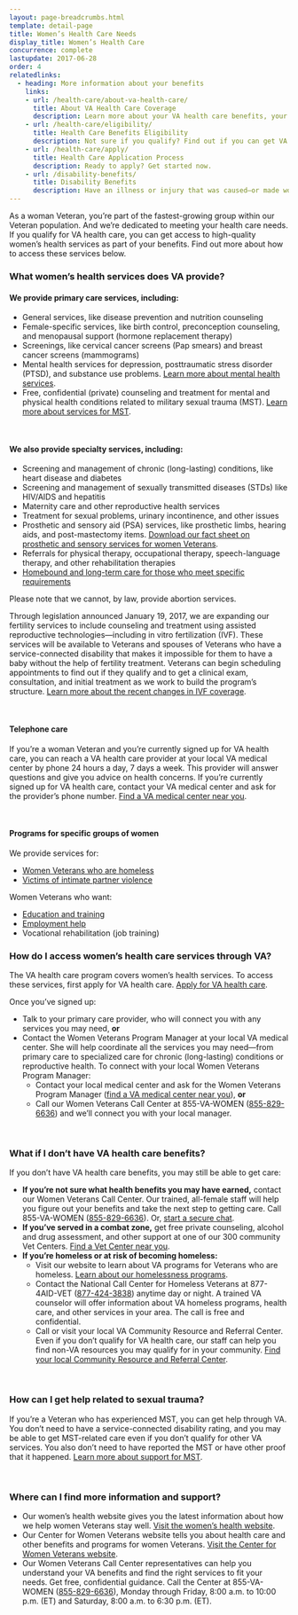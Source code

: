 ```yaml
---
layout: page-breadcrumbs.html
template: detail-page
title: Women’s Health Care Needs
display_title: Women’s Health Care
concurrence: complete
lastupdate: 2017-06-28
order: 4
relatedlinks:
  - heading: More information about your benefits
    links: 
    - url: /health-care/about-va-health-care/
      title: About VA Health Care Coverage
      description: Learn more about your VA health care benefits, your health care team, and where you’ll go for care.
    - url: /health-care/eligibility/
      title: Health Care Benefits Eligibility
      description: Not sure if you qualify? Find out if you can get VA health care benefits.
    - url: /health-care/apply/
      title: Health Care Application Process
      description: Ready to apply? Get started now.
    - url: /disability-benefits/
      title: Disability Benefits
      description: Have an illness or injury that was caused—or made worse—by your active-duty service? Find out if you can get disability compensation (monthly payments) from VA.
---
```


<div class="va-introtext">

As a woman Veteran, you’re part of the fastest-growing group within our Veteran population. And we’re dedicated to meeting your health care needs. If you qualify for VA health care, you can get access to high-quality women’s health services as part of your benefits. Find out more about how to access these services below.

</div>

<div class="feature">

### What women’s health services does VA provide?

#### We provide primary care services, including:

- General services, like disease prevention and nutrition counseling
- Female-specific services, like birth control, preconception counseling, and menopausal support (hormone replacement therapy)
- Screenings, like cervical cancer screens (Pap smears) and breast cancer screens (mammograms)
- Mental health services for depression, posttraumatic stress disorder (PTSD), and substance use problems. [Learn more about mental health services](/health-care/health-conditions/mental-health/).
- Free, confidential (private) counseling and treatment for mental and physical health conditions related to military sexual trauma (MST). [Learn more about services for MST](/health-care/health-conditions/military-sexual-trauma/).

<br>

#### We also provide specialty services, including:

- Screening and management of chronic (long-lasting) conditions, like heart disease and diabetes
- Screening and management of sexually transmitted diseases (STDs) like HIV/AIDS and hepatitis
- Maternity care and other reproductive health services
- Treatment for sexual problems, urinary incontinence, and other issues
- Prosthetic and sensory aid (PSA) services, like prosthetic limbs, hearing aids, and post-mastectomy items. [Download our fact sheet on prosthetic and sensory services for women Veterans](https://www.prosthetics.va.gov/factsheet/PSAS-FactSheet-WomenVets.pdf). 
- Referrals for physical therapy, occupational therapy, speech-language therapy, and other rehabilitation therapies
- [Homebound and long-term care for those who meet specific requirements](/health-care/about-va-health-care/assisted-living-and-home-health-care)

Please note that we cannot, by law, provide abortion services. 

Through legislation announced January 19, 2017, we are expanding our fertility services to include counseling and treatment using assisted reproductive technologies—including in vitro fertilization (IVF). These services will be available to Veterans and spouses of Veterans who have a service-connected disability that makes it impossible for them to have a baby without the help of fertility treatment. Veterans can begin scheduling appointments to find out if they qualify and to get a clinical exam, consultation, and initial treatment as we work to build the program’s structure. [Learn more about the recent changes in IVF coverage](https://www.va.gov/opa/pressrel/pressrelease.cfm?id=2854).

<br>

#### Telephone care

If you’re a woman Veteran and you’re currently signed up for VA health care, you can reach a VA health care provider at your local VA medical center by phone 24 hours a day, 7 days a week. This provider will answer questions and give you advice on health concerns. If you’re currently signed up for VA health care, contact your VA medical center and ask for the provider’s phone number. [Find a VA medical center near you](/facilities/). 

<br>

#### Programs for specific groups of women

We provide services for:

- [Women Veterans who are homeless](https://www.va.gov/homeless/for_women_veterans.asp)
- [Victims of intimate partner violence](https://www.womenshealth.va.gov/outreachmaterials/abuseandviolence/intimatepartnerviolence.asp) 

Women Veterans who want: 
  - [Education and training](/education/)
  - [Employment help](/employment/) 
  - Vocational rehabilitation (job training)

</div>

### How do I access women’s health care services through VA? 

The VA health care program covers women’s health services. To access these services, first apply for VA health care. [Apply for VA health care](/health-care/apply/). 

Once you’ve signed up:

- Talk to your primary care provider, who will connect you with any services you may need, **or**
- Contact the Women Veterans Program Manager at your local VA medical center. She will help coordinate all the services you may need—from primary care to specialized care for chronic (long-lasting) conditions or reproductive health. To connect with your local Women Veterans Program Manager:
  - Contact your local medical center and ask for the Women Veterans Program Manager ([find a VA medical center near you](/facilities/)), **or** 
  - Call our Women Veterans Call Center at 855-VA-WOMEN (<a href="tel:+1-855-829-6636">855-829-6636</a>) and we’ll connect you with your local manager.

<br>

### What if I don’t have VA health care benefits? 

If you don’t have VA health care benefits, you may still be able to get care:

- **If you’re not sure what health benefits you may have earned,** contact our Women Veterans Call Center. Our trained, all-female staff will help you figure out your benefits and take the next step to getting care. Call 855-VA-WOMEN (<a href="tel:+1-855-829-6636">855-829-6636</a>). Or, [start a secure chat](https://www.womenshealth.va.gov/WOMENSHEALTH/programoverview/wvcc.asp).  
- **If you’ve served in a combat zone,** get free private counseling, alcohol and drug assessment, and other support at one of our 300 community Vet Centers. [Find a Vet Center near you](/facilities/). 
- **If you’re homeless or at risk of becoming homeless:** 
  - Visit our website to learn about VA programs for Veterans who are homeless. [Learn about our homelessness programs](https://www.va.gov/homeless/).
  - Contact the National Call Center for Homeless Veterans at 877-4AID-VET (<a href="tel:+1-877-424-3838">877-424-3838</a>) anytime day or night. A trained VA counselor will offer information about VA homeless programs, health care, and other services in your area. The call is free and confidential.
  - Call or visit your local VA Community  Resource and Referral Center. Even if you don’t qualify for VA health care, our staff can help you find non-VA resources you may qualify for in your community. [Find your local Community Resource and Referral Center]( https://www.va.gov/HOMELESS/Crrc.asp).

<br>

### How can I get help related to sexual trauma?

If you’re a Veteran who has experienced MST, you can get help through VA. You don’t need to have a service-connected disability rating, and you may be able to get MST-related care even if you don’t qualify for other VA services. You also don’t need to have reported the MST or have other proof that it happened. [Learn more about support for MST](/health-care/health-conditions/military-sexual-trauma/).

<br>

### Where can I find more information and support?

- Our women’s health website gives you the latest information about how we help women Veterans stay well. [Visit the women’s health website](https://www.womenshealth.va.gov/).
- Our Center for Women Veterans website tells you about health care and other benefits and programs for women Veterans. [Visit the Center for Women Veterans website](https://www.va.gov/womenvet/). 
- Our Women Veterans Call Center representatives can help you understand your VA benefits and find the right services to fit your needs. Get free, confidential guidance. Call the Center at 855-VA-WOMEN (<a href="tel:+1-855-829-6636">855-829-6636</a>), Monday through Friday, 8:00 a.m. to 10:00 p.m. (ET) and Saturday, 8:00 a.m. to 6:30 p.m. (ET).
